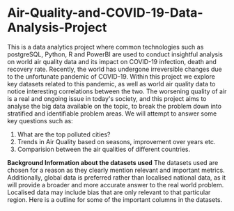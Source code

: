 # Air-Quality-and-COVID-19-Data-Analysis-Project
This is a data analytics project where common technologies such as postgreSQL, Python, R and PowerBI are used to conduct insightful analysis on world air quality data and its impact on COVID-19 infection, death and recovery rate.
Recently, the world has undergone irreversible changes due to the unfortunate pandemic of COVID-19. Within this project we explore key datasets related to this pandemic, as well as world air quality data to notice interesting correlations between the two. The worsening quality of air is a real and ongoing issue in today's society, and this project aims to analyse the big data available on the topic, to break the problem down into stratified and identifiable problem areas. We will attempt to answer some key questions such as:
  1. What are the top polluted cities?
  2. Trends in Air Quality based on seasons, improvement over years etc.
  3. Comparision between the air qualities of different countries.

**Background Information about the datasets used**
The datasets used are chosen for a reason as they clearly mention relevant and important metrics. Additionally, global data is preferred rather than localised national data, as it will provide a broader and more accurate answer to the real world problem. Localised data may include bias that are only relevant to that particular region. Here is a outline for some of the important columns in the datasets.

